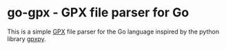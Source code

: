 # go-gpx - GPX file parser for Go

This is a simple
[GPX](https://en.wikipedia.org/wiki/GPS_eXchange_Format) file parser for
the Go language inspired by the python library
[gpxpy](https://github.com/tkrajina/gpxpy).
